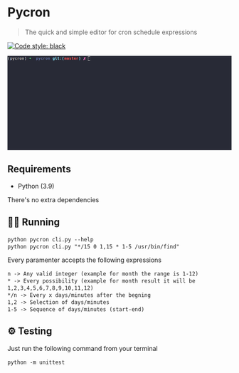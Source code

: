 # Pycron

> The quick and simple editor for cron schedule expressions

[![Code style: black](https://img.shields.io/badge/code%20style-black-000000.svg)](https://github.com/psf/black)

<img src="https://raw.githubusercontent.com/hmleal/pycron/master/demo.gif" align="center" />

## Requirements

* Python (3.9)

There's no extra dependencies

## 🏃🏻 Running

    python pycron cli.py --help
    python pycron cli.py "*/15 0 1,15 * 1-5 /usr/bin/find"

Every paramenter accepts the following expressions

    n -> Any valid integer (example for month the range is 1-12)
    * -> Every possibility (example for month result it will be 1,2,3,4,5,6,7,8,9,10,11,12)
    */n -> Every x days/minutes after the begning
    1,2 -> Selection of days/minutes
    1-5 -> Sequence of days/minutes (start-end)

## ⚙️ Testing

Just run the following command from your terminal

    python -m unittest
